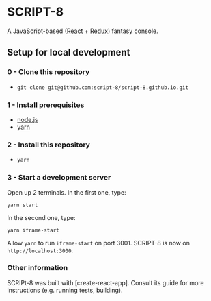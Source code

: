 # SCRIPT-8
A JavaScript-based ([React](https://reactjs.org/) + [Redux](https://redux.js.org/)) fantasy console.

## Setup for local development

### 0 - Clone this repository

- `git clone git@github.com:script-8/script-8.github.io.git`

### 1 - Install prerequisites

- [node.js](nodejs.org)
- [yarn](https://yarnpkg.com/en/)

### 2 - Install this repository

- `yarn`

### 3 - Start a development server
Open up 2 terminals.
In the first one, type:

```
yarn start
```

In the second one, type:

```
yarn iframe-start
````

Allow `yarn` to run `iframe-start` on port 3001.
SCRIPT-8 is now on `http://localhost:3000`.

### Other information

SCRIPt-8 was built with [create-react-app]. Consult its guide for more instructions (e.g. running tests, building).
